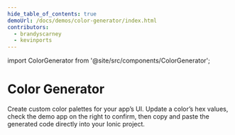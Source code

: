 ```yaml
---
hide_table_of_contents: true
demoUrl: /docs/demos/color-generator/index.html
contributors:
  - brandyscarney
  - kevinports
---
```

import ColorGenerator from '@site/src/components/ColorGenerator';


# Color Generator

Create custom color palettes for your app’s UI. Update a color’s hex values, check the demo app on the right to confirm, then copy and paste the generated code directly into your Ionic project.

<ColorGenerator></ColorGenerator>
